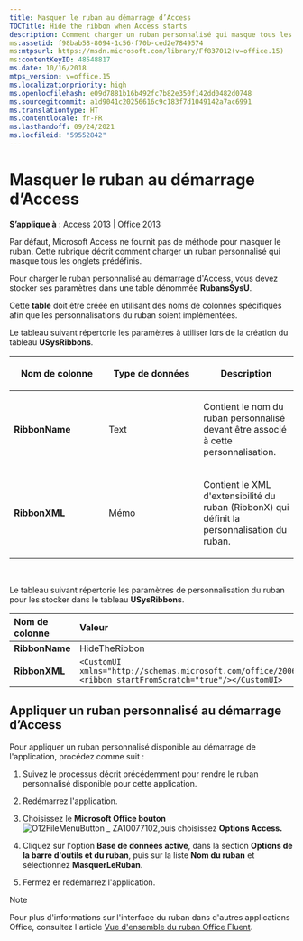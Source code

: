 ```yaml
---
title: Masquer le ruban au démarrage d’Access
TOCTitle: Hide the ribbon when Access starts
description: Comment charger un ruban personnalisé qui masque tous les onglets prédéfinis dans Access 2013.
ms:assetid: f98bab58-8094-1c56-f70b-ced2e7849574
ms:mtpsurl: https://msdn.microsoft.com/library/Ff837012(v=office.15)
ms:contentKeyID: 48548817
ms.date: 10/16/2018
mtps_version: v=office.15
ms.localizationpriority: high
ms.openlocfilehash: e09d7881b16b492fc7b82e350f142dd0482d0748
ms.sourcegitcommit: a1d9041c20256616c9c183f7d1049142a7ac6991
ms.translationtype: HT
ms.contentlocale: fr-FR
ms.lasthandoff: 09/24/2021
ms.locfileid: "59552842"
---
```

# <a name="hide-the-ribbon-when-access-starts"></a>Masquer le ruban au démarrage d’Access

**S’applique à** : Access 2013 | Office 2013

Par défaut, Microsoft Access ne fournit pas de méthode pour masquer le ruban. Cette rubrique décrit comment charger un ruban personnalisé qui masque tous les onglets prédéfinis.

Pour charger le ruban personnalisé au démarrage d'Access, vous devez stocker ses paramètres dans une table dénommée **RubansSysU**.

Cette **table** doit être créée en utilisant des noms de colonnes spécifiques afin que les personnalisations du ruban soient implémentées. 

Le tableau suivant répertorie les paramètres à utiliser lors de la création du tableau **USysRibbons**.

<table>
<colgroup>
<col style="width: 33%" />
<col style="width: 33%" />
<col style="width: 33%" />
</colgroup>
<thead>
<tr class="header">
<th><p>Nom de colonne</p></th>
<th><p>Type de données</p></th>
<th><p>Description</p></th>
</tr>
</thead>
<tbody>
<tr class="odd">
<td><p><strong>RibbonName</strong></p></td>
<td><p>Text</p></td>
<td><p>Contient le nom du ruban personnalisé devant être associé à cette personnalisation.</p></td>
</tr>
<tr class="even">
<td><p><strong>RibbonXML</strong></p></td>
<td><p>Mémo</p></td>
<td><p>Contient le XML d'extensibilité du ruban (RibbonX) qui définit la personnalisation du ruban.</p></td>
</tr>
</tbody>
</table>

<br/>

Le tableau suivant répertorie les paramètres de personnalisation du ruban pour les stocker dans le tableau **USysRibbons**.

|Nom de colonne|Valeur|
|:----------|:----|
|**RibbonName**|HideTheRibbon|
|**RibbonXML**|`<CustomUI xmlns="http://schemas.microsoft.com/office/2006/01/CustomUI"> <ribbon startFromScratch="true"/></CustomUI>`|


## <a name="apply-a-custom-ribbon-when-access-starts"></a>Appliquer un ruban personnalisé au démarrage d’Access

Pour appliquer un ruban personnalisé disponible au démarrage de l'application, procédez comme suit :

1.  Suivez le processus décrit précédemment pour rendre le ruban personnalisé disponible pour cette application.

2.  Redémarrez l'application.

3.  Choisissez le **Microsoft Office bouton**![O12FileMenuButton \_ ZA10077102,](media/access-file-menu-button.gif "O12FileMenuButton_ZA10077102")puis choisissez **Options Access.**

4.  Cliquez sur l'option **Base de données active**, dans la section **Options de la barre d'outils et du ruban**, puis sur la liste **Nom du ruban** et sélectionnez **MasquerLeRuban**.

5.  Fermez er redémarrez l'application.

> [!NOTE]
> Pour plus d'informations sur l'interface du ruban dans d'autres applications Office, consultez l'article [Vue d'ensemble du ruban Office Fluent](https://docs.microsoft.com/office/vba/Library-Reference/Concepts/overview-of-the-office-fluent-ribbon).


